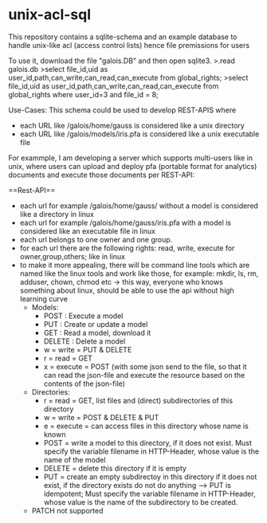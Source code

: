 # unix-acl-sql
This repository contains a sqlite-schema and an example database to handle unix-like acl (access control lists) hence file premissions for users

To use it, download the file "galois.DB" and then open sqlite3.
    >.read galois.db
    >select file_id,uid as user_id,path,can_write,can_read,can_execute from global_rights;
    >select file_id,uid as user_id,path,can_write,can_read,can_execute from global_rights where user_id=3 and file_id = 8;

Use-Cases:
This schema  could be used to develop REST-APIS where 
   * each URL like /galois/home/gauss is considered like a unix directory
   * each URL like /galois/models/iris.pfa is considered like a unix executable file

For exammple, I am developing a server which supports multi-users like in unix, where users can upload and deploy pfa (portable format for analytics) documents and execute those documents per REST-API:

==Rest-API==
* each url for example /galois/home/gauss/ without a model is considered like a directory in linux
* each url for example /galois/home/gauss/iris.pfa with a model is considered like an executable file in linux
* each url belongs to one owner and one group.
* for each url there are the following rights: read, write, execute for owner,group,others; like in linux
* to make it more appealing, there will be command line tools which are named like the linux tools and work like those, for example:
  mkdir, ls, rm, adduser, chown, chmod etc -> this way, everyone who knows something about linux, should be able to use the api without high learning curve
  * Models:
    * POST : Execute a model
    * PUT : Create or update a model
    * GET : Read a model, download it
    * DELETE : Delete a model
    * w = write = PUT & DELETE
    * r = read = GET
    * x = execute = POST (with some json send to the file, so that it can read the json-file and execute the resource based on the contents of the json-file)
  * Directories:
    * r = read = GET, list files and (direct) subdirectories of this directory
    * w = write = POST & DELETE & PUT
    * e = execute = can access files in this directory whose name is known
    * POST = write a model to this directory, if it does not exist. Must specify the variable filename in HTTP-Header, whose value is the name of the model
    * DELETE = delete this directory if it is empty
    * PUT = create an empty subdirectoy in this directory if it does not exist, if the directory exists do not do anything --> PUT is idempotent; Must specify the variable filename in HTTP-Header, whose value is the name of the subdirectory to be created.
  * PATCH not supported
